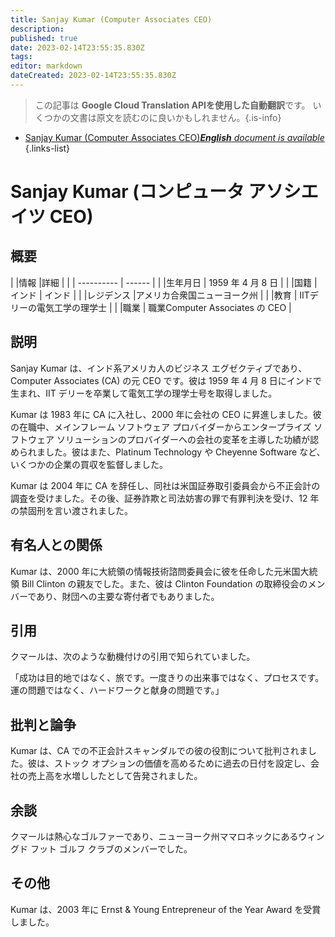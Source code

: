 ```yaml
---
title: Sanjay Kumar (Computer Associates CEO)
description: 
published: true
date: 2023-02-14T23:55:35.830Z
tags: 
editor: markdown
dateCreated: 2023-02-14T23:55:35.830Z
---
```


> この記事は **Google Cloud Translation APIを使用した自動翻訳**です。
いくつかの文書は原文を読むのに良いかもしれません。{.is-info}



- [Sanjay Kumar (Computer Associates CEO)***English** document is available*](/en/Knowledge-base/Dictionary/Person/sanjay-kumar-computer-associates-ceo)
{.links-list}


# Sanjay Kumar (コンピュータ アソシエイツ CEO)

## 概要

| |情報 |詳細 |
| | ---------- | ------ |
| |生年月日 | 1959 年 4 月 8 日 |
| |国籍 |インド | インド |
| |レジデンス |アメリカ合衆国ニューヨーク州 |
| |教育 | IITデリーの電気工学の理学士 |
| |職業 | 職業Computer Associates の CEO |

## 説明

Sanjay Kumar は、インド系アメリカ人のビジネス エグゼクティブであり、Computer Associates (CA) の元 CEO です。彼は 1959 年 4 月 8 日にインドで生まれ、IIT デリーを卒業して電気工学の理学士号を取得しました。

Kumar は 1983 年に CA に入社し、2000 年に会社の CEO に昇進しました。彼の在職中、メインフレーム ソフトウェア プロバイダーからエンタープライズ ソフトウェア ソリューションのプロバイダーへの会社の変革を主導した功績が認められました。彼はまた、Platinum Technology や Cheyenne Software など、いくつかの企業の買収を監督しました。

Kumar は 2004 年に CA を辞任し、同社は米国証券取引委員会から不正会計の調査を受けました。その後、証券詐欺と司法妨害の罪で有罪判決を受け、12 年の禁固刑を言い渡されました。

## 有名人との関係

Kumar は、2000 年に大統領の情報技術諮問委員会に彼を任命した元米国大統領 Bill Clinton の親友でした。また、彼は Clinton Foundation の取締役会のメンバーであり、財団への主要な寄付者でもありました。

## 引用

クマールは、次のような動機付けの引用で知られていました。

「成功は目的地ではなく、旅です。一度きりの出来事ではなく、プロセスです。運の問題ではなく、ハードワークと献身の問題です。」

## 批判と論争

Kumar は、CA での不正会計スキャンダルでの彼の役割について批判されました。彼は、ストック オプションの価値を高めるために過去の日付を設定し、会社の売上高を水増ししたとして告発されました。

## 余談

クマールは熱心なゴルファーであり、ニューヨーク州ママロネックにあるウィングド フット ゴルフ クラブのメンバーでした。

## その他

Kumar は、2003 年に Ernst & Young Entrepreneur of the Year Award を受賞しました。